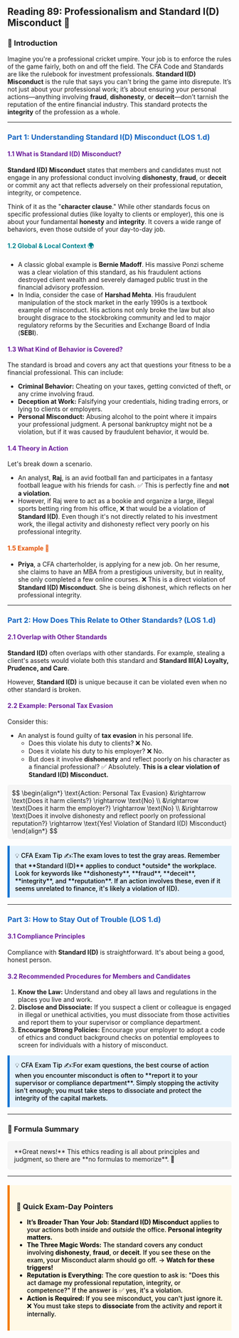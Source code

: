 ## Reading 89: Professionalism and Standard I(D) Misconduct 🚀

### 🎯 Introduction

Imagine you're a professional cricket umpire. Your job is to enforce the rules of the game fairly, both on and off the field. The CFA Code and Standards are like the rulebook for investment professionals. **Standard I(D) Misconduct** is the rule that says you can't bring the game into disrepute. It’s not just about your professional work; it’s about ensuring your personal actions—anything involving **fraud**, **dishonesty**, or **deceit**—don’t tarnish the reputation of the entire financial industry. This standard protects the **integrity** of the profession as a whole.

-----

### <span style="color: #1565C0;">Part 1: Understanding Standard I(D) Misconduct (LOS 1.d)</span>

#### <span style="color: #6A1B9A;">1.1 What is Standard I(D) Misconduct?</span>

**Standard I(D) Misconduct** states that members and candidates must not engage in any professional conduct involving **dishonesty**, **fraud**, or **deceit** or commit any act that reflects adversely on their professional reputation, integrity, or competence.

Think of it as the "**character clause**." While other standards focus on specific professional duties (like loyalty to clients or employer), this one is about your fundamental **honesty** and **integrity**. It covers a wide range of behaviors, even those outside of your day-to-day job.

#### <span style="color: #00838F;">1.2 Global & Local Context 🌍</span>

* A classic global example is **Bernie Madoff**. His massive Ponzi scheme was a clear violation of this standard, as his fraudulent actions destroyed client wealth and severely damaged public trust in the financial advisory profession.
* In India, consider the case of **Harshad Mehta**. His fraudulent manipulation of the stock market in the early 1990s is a textbook example of misconduct. His actions not only broke the law but also brought disgrace to the stockbroking community and led to major regulatory reforms by the Securities and Exchange Board of India (**SEBI**).

#### <span style="color: #6A1B9A;">1.3 What Kind of Behavior is Covered?</span>

The standard is broad and covers any act that questions your fitness to be a financial professional. This can include:

  * **Criminal Behavior:** Cheating on your taxes, getting convicted of theft, or any crime involving fraud.
  * **Deception at Work:** Falsifying your credentials, hiding trading errors, or lying to clients or employers.
  * **Personal Misconduct:** Abusing alcohol to the point where it impairs your professional judgment. A personal bankruptcy might not be a violation, but if it was caused by fraudulent behavior, it would be.

#### <span style="color: #6A1B9A;">1.4 Theory in Action</span>

Let's break down a scenario.

* An analyst, **Raj**, is an avid football fan and participates in a fantasy football league with his friends for cash. ✅ This is perfectly fine and **not a violation**.
* However, if Raj were to act as a bookie and organize a large, illegal sports betting ring from his office, ❌ that would be a violation of **Standard I(D)**. Even though it's not directly related to his investment work, the illegal activity and dishonesty reflect very poorly on his professional integrity.

#### <span style="color: #E65100;">1.5 Example 🧮</span>

* **Priya**, a CFA charterholder, is applying for a new job. On her resume, she claims to have an MBA from a prestigious university, but in reality, she only completed a few online courses. ❌ This is a direct violation of **Standard I(D) Misconduct**. She is being dishonest, which reflects on her professional integrity.

-----

### <span style="color: #1565C0;">Part 2: How Does This Relate to Other Standards? (LOS 1.d)</span>

#### <span style="color: #6A1B9A;">2.1 Overlap with Other Standards</span>

**Standard I(D)** often overlaps with other standards. For example, stealing a client's assets would violate both this standard and **Standard III(A) Loyalty, Prudence, and Care**.

However, **Standard I(D)** is unique because it can be violated even when no other standard is broken.

#### <span style="color: #6A1B9A;">2.2 Example: Personal Tax Evasion</span>

Consider this:

* An analyst is found guilty of **tax evasion** in his personal life.
  * Does this violate his duty to clients? ❌ No.
  * Does it violate his duty to his employer? ❌ No.
  * But does it involve **dishonesty** and reflect poorly on his character as a financial professional? ✅ Absolutely. **This is a clear violation of Standard I(D) Misconduct.**

<div style="background-color: #F5F5F5; padding: 10px; border-radius: 5px; margin: 10px 0;">
$$
\begin{align*}
\text{Action: Personal Tax Evasion} &\rightarrow \text{Does it harm clients?} \rightarrow \text{No} \\
&\rightarrow \text{Does it harm the employer?} \rightarrow \text{No} \\
&\rightarrow \text{Does it involve dishonesty and reflect poorly on professional reputation?} \rightarrow \text{Yes! Violation of Standard I(D) Misconduct}
\end{align*}
$$
</div>

<div style="background-color: #E3F2FD; border-left: 5px solid #1976D2; padding: 12px; margin: 15px 0;">
<div style="color: #000000; font-weight: 500;">
💡 CFA Exam Tip ✍️:The exam loves to test the gray areas. Remember that **Standard I(D)** applies to conduct *outside* the workplace. Look for keywords like **dishonesty**, **fraud**, **deceit**, **integrity**, and **reputation**. If an action involves these, even if it seems unrelated to finance, it's likely a violation of I(D).
</div>
</div>

-----

### <span style="color: #1565C0;">Part 3: How to Stay Out of Trouble (LOS 1.d)</span>

#### <span style="color: #6A1B9A;">3.1 Compliance Principles</span>

Compliance with **Standard I(D)** is straightforward. It's about being a good, honest person.

#### <span style="color: #6A1B9A;">3.2 Recommended Procedures for Members and Candidates</span>

  1.  **Know the Law:** Understand and obey all laws and regulations in the places you live and work.
  2.  **Disclose and Dissociate:** If you suspect a client or colleague is engaged in illegal or unethical activities, you must dissociate from those activities and report them to your supervisor or compliance department.
  3.  **Encourage Strong Policies:** Encourage your employer to adopt a code of ethics and conduct background checks on potential employees to screen for individuals with a history of misconduct.

<div style="background-color: #E3F2FD; border-left: 5px solid #1976D2; padding: 12px; margin: 15px 0;">
<div style="color: #000000; font-weight: 500;">
💡 CFA Exam Tip ✍️:For exam questions, the best course of action when you encounter misconduct is often to **report it to your supervisor or compliance department**. Simply stopping the activity isn't enough; you must take steps to dissociate and protect the integrity of the capital markets.
</div>
</div>

-----

### 🧪 Formula Summary

<div style="background-color: #F5F5F5; padding: 15px; border-radius: 5px; margin: 10px 0;">
**Great news!** This ethics reading is all about principles and judgment, so there are **no formulas to memorize**. 🎉
</div>

-----

<div style="background-color: #FFF9E6; border-left: 5px solid #F57C00; padding: 15px; margin: 20px 0;">

### 🎯 Quick Exam-Day Pointers

<div style="color: #000000; font-weight: 500;">

  * **It’s Broader Than Your Job:** **Standard I(D) Misconduct** applies to your actions both inside and *outside* the office. **Personal integrity matters.**
  * **The Three Magic Words:** The standard covers any conduct involving **dishonesty**, **fraud**, or **deceit**. If you see these on the exam, your Misconduct alarm should go off. → **Watch for these triggers!**
  * **Reputation is Everything:** The core question to ask is: "Does this act damage my professional reputation, integrity, or competence?" If the answer is ✅ yes, it's a violation.
  * **Action is Required:** If you see misconduct, you can't just ignore it. ❌ You must take steps to **dissociate** from the activity and report it internally.

</div>
</div>